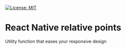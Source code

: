 [![License: MIT](https://img.shields.io/badge/License-MIT-yellow.svg)](https://opensource.org/licenses/MIT)

# React Native relative points
Utility function that eases your responsive design
